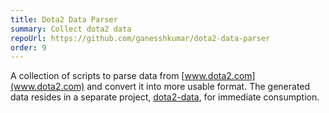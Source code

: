 ```yaml
---
title: Dota2 Data Parser
summary: Collect dota2 data
repoUrl: https://github.com/ganesshkumar/dota2-data-parser
order: 9
---
```


A collection of scripts to parse data from [www.dota2.com](www.dota2.com) and convert it into more usable format. The generated data resides in a separate project, [dota2-data](https://github.com/squarehammer/dota2-data), for immediate consumption. 